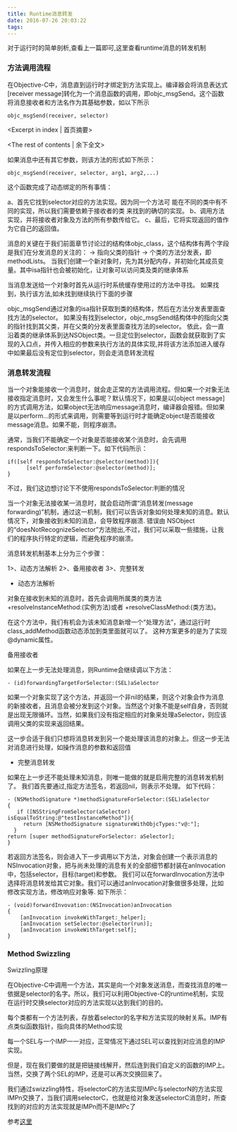 ```yaml
---
title: Runtime消息转发
date: 2016-07-26 20:03:22
tags:
---
```


对于运行时的简单剖析,查看上一篇即可,这里查看runtime消息的转发机制

###  方法调用流程

在Objective-C中，消息直到运行时才绑定到方法实现上。编译器会将消息表达式[receiver message]转化为一个消息函数的调用，即objc_msgSend。这个函数将消息接收者和方法名作为其基础参数，如以下所示
```
objc_msgSend(receiver, selector)
```

<Excerpt in index | 首页摘要>
 <!-- more -->
<The rest of contents | 余下全文>

如果消息中还有其它参数，则该方法的形式如下所示：
```
objc_msgSend(receiver, selector, arg1, arg2,...)
```

这个函数完成了动态绑定的所有事情：

a、首先它找到selector对应的方法实现。因为同一个方法可
能在不同的类中有不同的实现，所以我们需要依赖于接收者的类
来找到的确切的实现。
b、调用方法实现，并将接收者对象及方法的所有参数传给它。
c、最后，它将实现返回的值作为它自己的返回值。

消息的关键在于我们前面章节讨论过的结构体objc_class，这个结构体有两个字段是我们在分发消息的关注的：
-> 指向父类的指针
-> 个类的方法分发表，即methodLists。
当我们创建一个新对象时，先为其分配内存，并初始化其成员变量。其中isa指针也会被初始化，让对象可以访问类及类的继承体系

当消息发送给一个对象时首先从运行时系统缓存使用过的方法中寻找。
如果找到，执行该方法,如未找到继续执行下面的步骤

objc_msgSend通过对象的isa指针获取到类的结构体，然后在方法分发表里面查找方法的selector。
如果没有找到selector，objc_msgSend结构体中的指向父类的指针找到其父类，并在父类的分发表里面查找方法的selector。
依此，会一直沿着类的继承体系到达NSObject类。一旦定位到selector，函数会就获取到了实现的入口点，并传入相应的参数来执行方法的具体实现,并将该方法添加进入缓存中如果最后没有定位到selector，则会走消息转发流程

###  消息转发流程

当一个对象能接收一个消息时，就会走正常的方法调用流程。但如果一个对象无法接收指定消息时，又会发生什么事呢？默认情况下，如果是以[object message]的方式调用方法，如果object无法响应message消息时，编译器会报错。但如果是以perform…的形式来调用，则需要等到运行时才能确定object是否能接收message消息。如果不能，则程序崩溃。

通常，当我们不能确定一个对象是否能接收某个消息时，会先调用respondsToSelector:来判断一下。如下代码所示：
```
if([self respondsToSelector:@selector(method)]){
      [self performSelector:@selector(method)];
}
```

不过，我们这边想讨论下不使用respondsToSelector:判断的情况

当一个对象无法接收某一消息时，就会启动所谓“消息转发(message forwarding)”机制，通过这一机制，我们可以告诉对象如何处理未知的消息。默认情况下，对象接收到未知的消息，会导致程序崩溃.
错误由 NSObject的“doesNotRecognizeSelector”方法抛出,不过，我们可以采取一些措施，让我们的程序执行特定的逻辑，而避免程序的崩溃。

消息转发机制基本上分为三个步骤：

1>、动态方法解析
2>、备用接收者
3>、完整转发


* 动态方法解析

对象在接收到未知的消息时，首先会调用所属类的类方法
+resolveInstanceMethod:(实例方法)或者
+resolveClassMethod:(类方法)。

在这个方法中，我们有机会为该未知消息新增一个“处理方法”，通过运行时class_addMethod函数动态添加到类里面就可以了。
这种方案更多的是为了实现@dynamic属性。

备用接收者

如果在上一步无法处理消息，则Runtime会继续调以下方法：

```
- (id)forwardingTargetForSelector:(SEL)aSelector
```

如果一个对象实现了这个方法，并返回一个非nil的结果，则这个对象会作为消息的新接收者，且消息会被分发到这个对象。当然这个对象不能是self自身，否则就是出现无限循环。当然，如果我们没有指定相应的对象来处理aSelector，则应该调用父类的实现来返回结果。

这一步合适于我们只想将消息转发到另一个能处理该消息的对象上。但这一步无法对消息进行处理，如操作消息的参数和返回值

* 完整消息转发

如果在上一步还不能处理未知消息，则唯一能做的就是启用完整的消息转发机制了。
我们首先要通过,指定方法签名，若返回nil，则表示不处理。
如下代码：

```
- (NSMethodSignature *)methodSignatureForSelector:(SEL)aSelector
{
   if ([NSStringFromSelector(aSelector) isEqualToString:@"testInstanceMethod"]){
     return [NSMethodSignature signatureWithObjcTypes:"v@:"];
  }  
return [super methodSignatureForSelector: aSelector];
}
```

若返回方法签名，则会进入下一步调用以下方法，对象会创建一个表示消息的NSInvocation对象，把与尚未处理的消息有关的全部细节都封装在anInvocation中，包括selector，目标(target)和参数。
我们可以在forwardInvocation方法中选择将消息转发给其它对象。我们可以通过anInvocation对象做很多处理，比如修改实现方法，修改响应对象等.
如下所示：
```
- (void)forwardInvovation:(NSInvocation)anInvocation
{
    [anInvocation invokeWithTarget:_helper];
    [anInvocation setSelector:@selector(run)];
    [anInvocation invokeWithTarget:self];
}
```

### Method Swizzling

Swizzling原理

在Objective-C中调用一个方法，其实是向一个对象发送消息，而查找消息的唯一依据是selector的名字。所以，我们可以利用Objective-C的runtime机制，实现在运行时交换selector对应的方法实现以达到我们的目的。

每个类都有一个方法列表，存放着selector的名字和方法实现的映射关系。IMP有点类似函数指针，指向具体的Method实现

每一个SEL与一个IMP一一对应，正常情况下通过SEL可以查找到对应消息的IMP实现。

但是，现在我们要做的就是把链接线解开，然后连到我们自定义的函数的IMP上。当然，交换了两个SEL的IMP，还是可以再次交换回来了。

我们通过swizzling特性，将selectorC的方法实现IMPc与selectorN的方法实现IMPn交换了，当我们调用selectorC，也就是给对象发送selectorC消息时，所查找到的对应的方法实现就是IMPn而不是IMPc了

参考[这里](http://www.jianshu.com/p/adf0d566c887)
